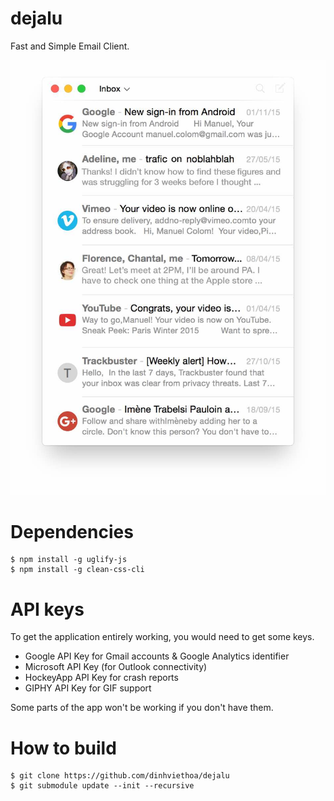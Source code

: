 # dejalu

Fast and Simple Email Client.

![screenshot.jpg](screenshot.jpg)

# Dependencies

```
$ npm install -g uglify-js
$ npm install -g clean-css-cli
```

# API keys

To get the application entirely working, you would need to get some keys.

- Google API Key for Gmail accounts & Google Analytics identifier
- Microsoft API Key (for Outlook connectivity)
- HockeyApp API Key for crash reports
- GIPHY API Key for GIF support

Some parts of the app won't be working if you don't have them.

# How to build

```
$ git clone https://github.com/dinhviethoa/dejalu
$ git submodule update --init --recursive
```
